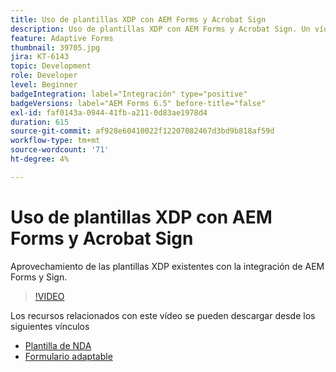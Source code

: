 ```yaml
---
title: Uso de plantillas XDP con AEM Forms y Acrobat Sign
description: Uso de plantillas XDP con AEM Forms y Acrobat Sign. Un vídeo que detalla el uso de plantillas XDP existentes con la integración de AEM Forms y Sign.
feature: Adaptive Forms
thumbnail: 39705.jpg
jira: KT-6143
topic: Development
role: Developer
level: Beginner
badgeIntegration: label="Integración" type="positive"
badgeVersions: label="AEM Forms 6.5" before-title="false"
exl-id: faf0143a-0944-41fb-a211-0d83ae1978d4
duration: 615
source-git-commit: af928e60410022f12207082467d3bd9b818af59d
workflow-type: tm+mt
source-wordcount: '71'
ht-degree: 4%

---
```


# Uso de plantillas XDP con AEM Forms y Acrobat Sign

Aprovechamiento de las plantillas XDP existentes con la integración de AEM Forms y Sign.

>[!VIDEO](https://video.tv.adobe.com/v/39705?quality=12&learn=on)

Los recursos relacionados con este vídeo se pueden descargar desde los siguientes vínculos

* [Plantilla de NDA](assets/nda-agreement-xdp-template.zip)
* [Formulario adaptable](assets/nda-agreement-af-with-xdp-template.zip)
